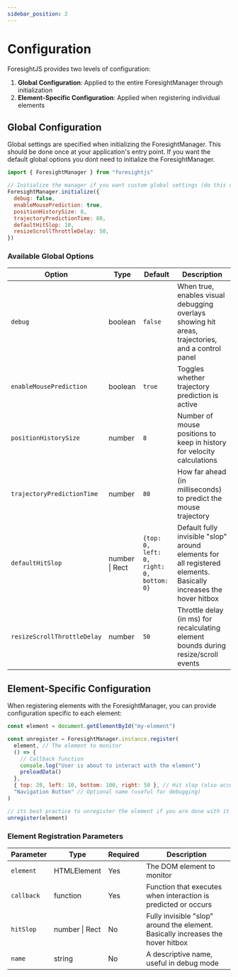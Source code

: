 ```yaml
---
sidebar_position: 2
---
```


# Configuration

ForesightJS provides two levels of configuration:

1. **Global Configuration**: Applied to the entire ForesightManager through initialization
2. **Element-Specific Configuration**: Applied when registering individual elements

## Global Configuration

Global settings are specified when initializing the ForesightManager. This should be done once at your application's entry point. If you want the default global options you dont need to initialize the ForesightManager.

```javascript
import { ForesightManager } from "foresightjs"

// Initialize the manager if you want custom global settings (do this once at app startup)
ForesightManager.initialize({
  debug: false,
  enableMousePrediction: true,
  positionHistorySize: 8,
  trajectoryPredictionTime: 80,
  defaultHitSlop: 10,
  resizeScrollThrottleDelay: 50,
})
```

### Available Global Options

| Option                      | Type           | Default                                  | Description                                                                                                      |
| --------------------------- | -------------- | ---------------------------------------- | ---------------------------------------------------------------------------------------------------------------- |
| `debug`                     | boolean        | `false`                                  | When true, enables visual debugging overlays showing hit areas, trajectories, and a control panel                |
| `enableMousePrediction`     | boolean        | `true`                                   | Toggles whether trajectory prediction is active                                                                  |
| `positionHistorySize`       | number         | `8`                                      | Number of mouse positions to keep in history for velocity calculations                                           |
| `trajectoryPredictionTime`  | number         | `80`                                     | How far ahead (in milliseconds) to predict the mouse trajectory                                                  |
| `defaultHitSlop`            | number \| Rect | `{top: 0, left: 0, right: 0, bottom: 0}` | Default fully invisible "slop" around elements for all registered elements. Basically increases the hover hitbox |
| `resizeScrollThrottleDelay` | number         | `50`                                     | Throttle delay (in ms) for recalculating element bounds during resize/scroll events                              |

## Element-Specific Configuration

When registering elements with the ForesightManager, you can provide configuration specific to each element:

```javascript
const element = document.getElementById("my-element")

const unregister = ForesightManager.instance.register(
  element, // The element to monitor
  () => {
    // Callback function
    console.log("User is about to interact with the element")
    preloadData()
  },
  { top: 20, left: 10, bottom: 100, right: 50 }, // Hit slop (also accepts a singular number for all sides)
  "Navigation Button" // Optional name (useful for debugging)
)

// its best practice to unregister the element if you are done with it (return of an useEffect in React for example)
unregister(element)
```

### Element Registration Parameters

| Parameter  | Type           | Required | Description                                                                     |
| ---------- | -------------- | -------- | ------------------------------------------------------------------------------- |
| `element`  | HTMLElement    | Yes      | The DOM element to monitor                                                      |
| `callback` | function       | Yes      | Function that executes when interaction is predicted or occurs                  |
| `hitSlop`  | number \| Rect | No       | Fully invisible "slop" around the element. Basically increases the hover hitbox |
| `name`     | string         | No       | A descriptive name, useful in debug mode                                        |
